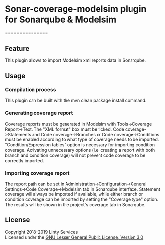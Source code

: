 # Sonar-coverage-modelsim plugin for Sonarqube & Modelsim
===============

## Feature

This plugin allows to import Modelsim xml reports data in Sonarqube.

## Usage

### Compilation process

This plugin can be built with the mvn clean package install command.
 
### Generating coverage report
Coverage reports must be generated in Modelsim with Tools->Coverage Report->Text. The "XML format" box must be ticked. Code coverage->Statements and Code coverage->Branches or Code coverage->Conditions must be enabled according to what type of coverage needs to be imported. "Condition/Expression tables" option is necessary for importing condition coverage.
Activating unnecessary options (i.e. creating a report with both branch and condition coverage) will not prevent code coverage to be correctly imported.

### Importing coverage report
The report path can be set in Administration->Configuration->General Settings->Code Coverage->Modelsim tab in Sonarqube interface. Statement coverage will always be imported if available, while either branch or condition coverage can be imported by setting the "Coverage type" option. The results will be shown in the project's coverage tab in Sonarqube.

## License  
Copyright 2018-2019 Linty Services    
Licensed under the [GNU Lesser General Public License, Version 3.0](https://www.gnu.org/licenses/lgpl.txt)
